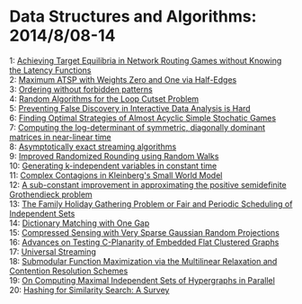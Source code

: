 # Data Structures and Algorithms: 2014/8/08-14  
1: [Achieving Target Equilibria in Network Routing Games without Knowing the  Latency Functions](https://doi.org/10.48550/arXiv.1408.1429)  
2: [Maximum ATSP with Weights Zero and One via Half-Edges](https://doi.org/10.48550/arXiv.1408.1431)  
3: [Ordering without forbidden patterns](https://doi.org/10.48550/arXiv.1408.1461)  
4: [Random Algorithms for the Loop Cutset Problem](https://doi.org/10.48550/arXiv.1408.1483)  
5: [Preventing False Discovery in Interactive Data Analysis is Hard](https://doi.org/10.48550/arXiv.1408.1655)  
6: [Finding Optimal Strategies of Almost Acyclic Simple Stochatic Games](https://doi.org/10.48550/arXiv.1402.0471)  
7: [Computing the log-determinant of symmetric, diagonally dominant matrices  in near-linear time](https://doi.org/10.48550/arXiv.1408.1693)  
8: [Asymptotically exact streaming algorithms](https://doi.org/10.48550/arXiv.1408.1847)  
9: [Improved Randomized Rounding using Random Walks](https://doi.org/10.48550/arXiv.1408.0488)  
10: [Generating k-independent variables in constant time](https://doi.org/10.48550/arXiv.1408.2157)  
11: [Complex Contagions in Kleinberg's Small World Model](https://doi.org/10.48550/arXiv.1408.2159)  
12: [A sub-constant improvement in approximating the positive semidefinite  Grothendieck problem](https://doi.org/10.48550/arXiv.1408.2270)  
13: [The Family Holiday Gathering Problem or Fair and Periodic Scheduling of  Independent Sets](https://doi.org/10.48550/arXiv.1408.2279)  
14: [Dictionary Matching with One Gap](https://doi.org/10.48550/arXiv.1408.2350)  
15: [Compressed Sensing with Very Sparse Gaussian Random Projections](https://doi.org/10.48550/arXiv.1408.2504)  
16: [Advances on Testing C-Planarity of Embedded Flat Clustered Graphs](https://doi.org/10.48550/arXiv.1408.2595)  
17: [Universal Streaming](https://doi.org/10.48550/arXiv.1408.2604)  
18: [Submodular Function Maximization via the Multilinear Relaxation and  Contention Resolution Schemes](https://doi.org/10.48550/arXiv.1105.4593)  
19: [On Computing Maximal Independent Sets of Hypergraphs in Parallel](https://doi.org/10.48550/arXiv.1405.1133)  
20: [Hashing for Similarity Search: A Survey](https://doi.org/10.48550/arXiv.1408.2927)  